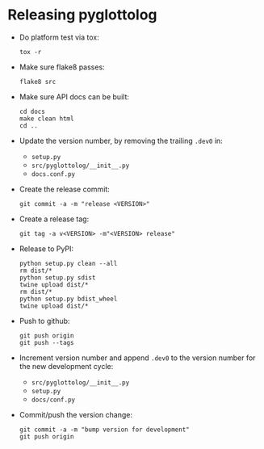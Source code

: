 
Releasing pyglottolog
=====================

- Do platform test via tox:
  ```shell
  tox -r
  ```

- Make sure flake8 passes:
  ```shell
  flake8 src
  ```

- Make sure API docs can be built:
  ```shell
  cd docs
  make clean html
  cd ..
  ```

- Update the version number, by removing the trailing `.dev0` in:
  - `setup.py`
  - `src/pyglottolog/__init__.py`
  - `docs.conf.py`

- Create the release commit:
  ```shell
  git commit -a -m "release <VERSION>"
  ```

- Create a release tag:
  ```shell
  git tag -a v<VERSION> -m"<VERSION> release"
  ```

- Release to PyPI:
  ```shell
  python setup.py clean --all
  rm dist/*
  python setup.py sdist
  twine upload dist/*
  rm dist/*
  python setup.py bdist_wheel
  twine upload dist/*
  ```

- Push to github:
  ```shell
  git push origin
  git push --tags
  ```

- Increment version number and append `.dev0` to the version number for the new development cycle:
  - `src/pyglottolog/__init__.py`
  - `setup.py`
  - `docs/conf.py`

- Commit/push the version change:
  ```shell
  git commit -a -m "bump version for development"
  git push origin
  ```
